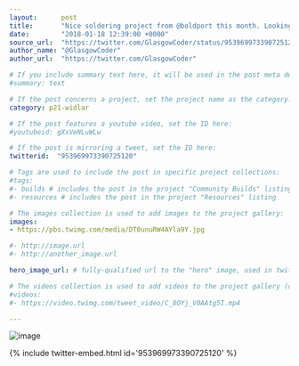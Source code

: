```yaml
---
layout:      post
title:       "Nice soldering project from @boldport this month. Looking forward to building this one."
date:        "2018-01-18 12:39:00 +0000"
source_url:  "https://twitter.com/GlasgowCoder/status/953969973390725120"
author_name: "@GlasgowCoder"
author_url:  "https://twitter.com/GlasgowCoder"

# If you include summary text here, it will be used in the post meta description instead of an excerpt from the post body
#summary: text

# If the post concerns a project, set the project name as the category:
category: p21-widlar

# If the post features a youtube video, set the ID here:
#youtubeid: gXsVeNLuWLw

# If the post is mirroring a tweet, set the ID here:
twitterid:  "953969973390725120"

# Tags are used to include the post in specific project collections:
#tags:
#- builds # includes the post in the project "Community Builds" listing
#- resources # includes the post in the project "Resources" listing

# The images collection is used to add images to the project gallery:
images:
- https://pbs.twimg.com/media/DT0unuRW4AYla9Y.jpg

#- http://image.url
#- http://another_image.url

hero_image_url: # fully-qualified url to the "hero" image, used in twitter cards for example

# The videos collection is used to add videos to the project gallery (currently only mp4):
#videos:
#- https://video.twimg.com/tweet_video/C_8OYj_V0AAtg5I.mp4

---
```


![image](https://pbs.twimg.com/media/DT0unuRW4AYla9Y.jpg)

{% include twitter-embed.html id='953969973390725120' %}


